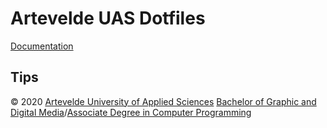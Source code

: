 # Artevelde UAS Dotfiles

[Documentation][Artevelde UAS dotfiles]

## Tips

© 2020 [Artevelde University of Applied Sciences][] [Bachelor of Graphic and Digital Media][]/[Associate Degree in Computer Programming]

[Artevelde UAS dotfiles]: https://1819.gdm.gent/ict/dotfiles/
[artevelde university of applied sciences]: https://www.artevelde-uas.be
[associate degree in computer programming]: https://www.pgm.gent
[bachelor of graphic and digital media]: https://www.gdm.gent
